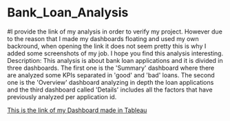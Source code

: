 # Bank_Loan_Analysis
#I provide the link of my analysis in order to verify my project. However due to the reason that I made my dashboards floating and used my own backround, when opening the link it does not seem pretty this is why I added some screenshots of my job. I hope you find this analysis interesting.
Description: This analysis is about bank loan applications and it is divided in three dashboards. The first one is the 'Summary' dashboard where there are analyzed some KPIs separated in 'good' and 'bad' loans. The second one is the 'Overview' dashboard analyzing in depth the loan applications and the third dashboard called 'Details' includes all the factors that have previously analyzed per application id.

[This is the link of my Dashboard made in Tableau](https://public.tableau.com/views/Bank_Analysis_New/DETAILS?:language=en-US&publish=yes&:sid=&:redirect=auth&:display_count=n&:origin=viz_share_link)
